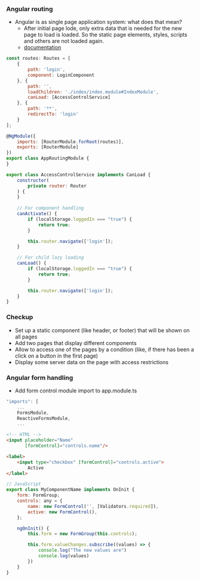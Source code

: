 ### Angular routing
* Angular is as single page application system: what does that mean?
    * After initial page lode, only extra data that is needed for the new page to load is loaded. So the static page elements, styles, scripts and others are not loaded again.
    * [documentation](https://angular.io/guide/router)

```JavaScript
const routes: Routes = [
    {
        path: 'login',
        component: LoginComponent
    }, {
        path: '',
        loadChildren: './index/index.module#IndexModule',
        canLoad: [AccessControlService]
    }, {
        path: '**',
        redirectTo: 'login'
    }
];

@NgModule({
    imports: [RouterModule.forRoot(routes)],
    exports: [RouterModule]
})
export class AppRoutingModule {
}
```

```JavaScript
export class AccessControlService implements CanLoad {
    constructor(
        private router: Router
    ) {
    }
    
    // For component handling
    canActivate() {
        if (localStorage.loggedIn === "true") {
            return true;
        }

        this.router.navigate(['login']);
    }

    // For child lazy loading
    canLoad() {
        if (localStorage.loggedIn === "true") {
            return true;
        }

        this.router.navigate(['login']);
    }
}
```

### Checkup
* Set up a static component (like header, or footer) that will be shown on all pages
* Add two pages that display different components
* Allow to access one of the pages by a condition (like, if there has been a click on a button in the first page)
* Display some server data on the page with access restrictions

### Angular form handling

* Add form control module import to app.module.ts
```JavaScript
"imports": [
    ...
    FormsModule,
    ReactiveFormsModule,
    ...
```

```HTML
<!-- HTML -->
<input placeholder="Name" 
       [formControl]="controls.name"/>

<label>
    <input type="checkbox" [formControl]="controls.active">
        Active
</label>
```

```JavaScript
// JavaScript
export class MyComponentName implements OnInit {
    form: FormGroup;
    controls: any = {
        name: new FormControl('', [Validators.required]),
        active: new FormControl(),
    };

    ngOnInit() {
        this.form = new FormGroup(this.controls);

        this.form.valueChanges.subscribe((values) => {
            console.log("The new values are")
            console.log(values)
        })
    }
}
```
